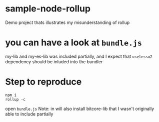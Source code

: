 # sample-node-rollup
Demo project thats illustrates my misunderstanding of rollup

# you can have a look at `bundle.js`
my-lib and my-es-lib was included partially, and I expect that `useless=2` dependency should be inluded into the bundler

# Step to reproduce
```
npm i
rollup -c
```
open `bundle.js`
Note: in will also install bitcore-lib that I wasn't originally able to include partially  



